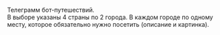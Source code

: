 Телеграмм бот-путешествий.   
В выборе указаны 4 страны по 2 города. 
В каждом городе по одному месту, которое обязательно нужно посетить (описание и картинка). 
